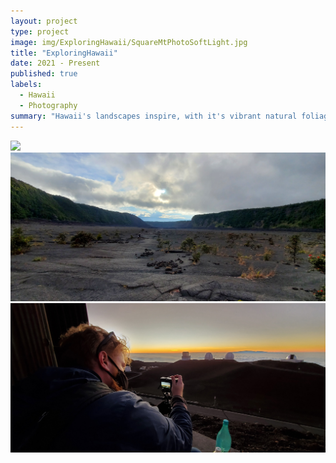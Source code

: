```yaml
---
layout: project
type: project
image: img/ExploringHawaii/SquareMtPhotoSoftLight.jpg
title: "ExploringHawaii"
date: 2021 - Present
published: true
labels:
  - Hawaii
  - Photography
summary: "Hawaii's landscapes inspire, with it's vibrant natural foliage and it's ecletic urban scene. I hope to learn more and grow to further appreciate Hawaii in all it's nuances and traditions through the art of photography."
---
```


<img class="img-fluid" src="../img/ExploringHawaii/20210530_105117.jpg">
<img class="img-fluid" src="../img/ExploringHawaii/20210729_174451.jpg">
<img class="img-fluid" src="../img/ExploringHawaii/20210731_191136.jpg">

